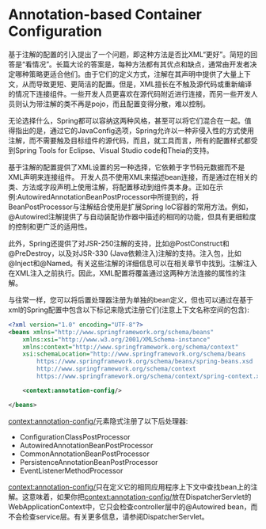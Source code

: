 # Annotation-based Container Configuration

基于注解的配置的引入提出了一个问题，即这种方法是否比XML“更好”。简短的回答是“看情况”。长篇大论的答案是，每种方法都有其优点和缺点，通常由开发者决定哪种策略更适合他们。由于它们的定义方式，注解在其声明中提供了大量上下文，从而导致更短、更简洁的配置。但是，XML擅长在不触及源代码或重新编译的情况下连接组件。一些开发人员更喜欢在源代码附近进行连接，而另一些开发人员则认为带注解的类不再是pojo，而且配置变得分散，难以控制。

无论选择什么，Spring都可以容纳这两种风格，甚至可以将它们混合在一起。值得指出的是，通过它的JavaConfig选项，Spring允许以一种非侵入性的方式使用注解，而不需要触及目标组件的源代码，而且，就工具而言，所有的配置样式都受到Spring Tools for Eclipse、Visual Studio code和Theia的支持。

基于注解的配置提供了XML设置的另一种选择，它依赖于字节码元数据而不是XML声明来连接组件。
开发人员不使用XML来描述bean连接，而是通过在相关的类、方法或字段声明上使用注解，将配置移动到组件类本身。正如在示例:AutowiredAnnotationBeanPostProcessor中所提到的，将BeanPostProcessor与注解结合使用是扩展Spring IoC容器的常用方法。例如，@Autowired注解提供了与自动装配协作器中描述的相同的功能，但具有更细粒度的控制和更广泛的适用性。

此外，Spring还提供了对JSR-250注解的支持，比如@PostConstruct和@PreDestroy，以及对JSR-330 (Java依赖注入)注解的支持。注入包，比如@Inject和@Named。有关这些注解的详细信息可以在相关章节中找到。注解注入在XML注入之前执行。因此，XML配置将覆盖通过这两种方法连接的属性的注解。

与往常一样，您可以将后置处理器注册为单独的bean定义，但也可以通过在基于xml的Spring配置中包含以下标记来隐式注册它们(注意上下文名称空间的包含):
```xml
<?xml version="1.0" encoding="UTF-8"?>
<beans xmlns="http://www.springframework.org/schema/beans"
	xmlns:xsi="http://www.w3.org/2001/XMLSchema-instance"
	xmlns:context="http://www.springframework.org/schema/context"
	xsi:schemaLocation="http://www.springframework.org/schema/beans
		https://www.springframework.org/schema/beans/spring-beans.xsd
		http://www.springframework.org/schema/context
		https://www.springframework.org/schema/context/spring-context.xsd">

	<context:annotation-config/>

</beans>
```

<context:annotation-config/>元素隐式注册了以下后处理器:

- ConfigurationClassPostProcessor
- AutowiredAnnotationBeanPostProcessor
- CommonAnnotationBeanPostProcessor
- PersistenceAnnotationBeanPostProcessor
- EventListenerMethodProcessor

<context:annotation-config/>只在定义它的相同应用程序上下文中查找bean上的注解。这意味着，如果你把<context:annotation-config/>放在DispatcherServlet的WebApplicationContext中，它只会检查controller层中的@Autowired bean，而不会检查service层。有关更多信息，请参阅DispatcherServlet。